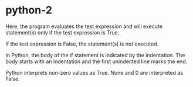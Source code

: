 # python-2
Here, the program evaluates the test expression and will execute statement(s) only if the test expression is True.

If the test expression is False, the statement(s) is not executed.

In Python, the body of the if statement is indicated by the indentation. The body starts with an indentation and the first unindented line marks the end.

Python interprets non-zero values as True. None and 0 are interpreted as False.
